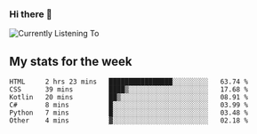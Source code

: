 ### Hi there 👋

![Currently Listening To](https://lastfm-recently-played.vercel.app/api?user=lynziee)

## My stats for the week
<!--START_SECTION:waka-->

```text
HTML     2 hrs 23 mins   ████████████████░░░░░░░░░   63.74 %
CSS      39 mins         ████▒░░░░░░░░░░░░░░░░░░░░   17.68 %
Kotlin   20 mins         ██▒░░░░░░░░░░░░░░░░░░░░░░   08.91 %
C#       8 mins          █░░░░░░░░░░░░░░░░░░░░░░░░   03.99 %
Python   7 mins          █░░░░░░░░░░░░░░░░░░░░░░░░   03.48 %
Other    4 mins          ▓░░░░░░░░░░░░░░░░░░░░░░░░   02.18 %
```

<!--END_SECTION:waka-->
